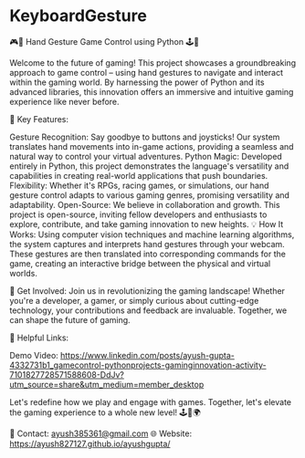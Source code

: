 # KeyboardGesture
🎮🙌 Hand Gesture Game Control using Python 🕹️🚀


Welcome to the future of gaming! This project showcases a groundbreaking approach to game control – using hand gestures to navigate and interact within the gaming world. By harnessing the power of Python and its advanced libraries, this innovation offers an immersive and intuitive gaming experience like never before.

🌟 Key Features:

Gesture Recognition: Say goodbye to buttons and joysticks! Our system translates hand movements into in-game actions, providing a seamless and natural way to control your virtual adventures.
Python Magic: Developed entirely in Python, this project demonstrates the language's versatility and capabilities in creating real-world applications that push boundaries.
Flexibility: Whether it's RPGs, racing games, or simulations, our hand gesture control adapts to various gaming genres, promising versatility and adaptability.
Open-Source: We believe in collaboration and growth. This project is open-source, inviting fellow developers and enthusiasts to explore, contribute, and take gaming innovation to new heights.
💡 How It Works:
Using computer vision techniques and machine learning algorithms, the system captures and interprets hand gestures through your webcam. These gestures are then translated into corresponding commands for the game, creating an interactive bridge between the physical and virtual worlds.

🚀 Get Involved:
Join us in revolutionizing the gaming landscape! Whether you're a developer, a gamer, or simply curious about cutting-edge technology, your contributions and feedback are invaluable. Together, we can shape the future of gaming.

🔗 Helpful Links:

Demo Video: https://www.linkedin.com/posts/ayush-gupta-4332731b1_gamecontrol-pythonprojects-gaminginnovation-activity-7101827728571588608-DdJv?utm_source=share&utm_medium=member_desktop

Let's redefine how we play and engage with games. Together, let's elevate the gaming experience to a whole new level! 🕹️🤚🌍

📧 Contact: ayush385361@gmail.com
🌐 Website: https://ayush827127.github.io/ayushgupta/
